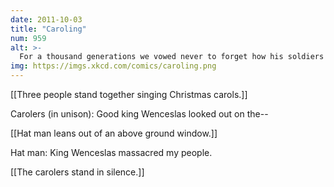 ```yaml
---
date: 2011-10-03
title: "Caroling"
num: 959
alt: >-
  For a thousand generations we vowed never to forget how his soldiers feasted on our brother Stephen.
img: https://imgs.xkcd.com/comics/caroling.png
---
```

[[Three people stand together singing Christmas carols.]]

Carolers (in unison): Good king Wenceslas looked out on the--

[[Hat man leans out of an above ground window.]]

Hat man: King Wenceslas massacred my people.

[[The carolers stand in silence.]]

